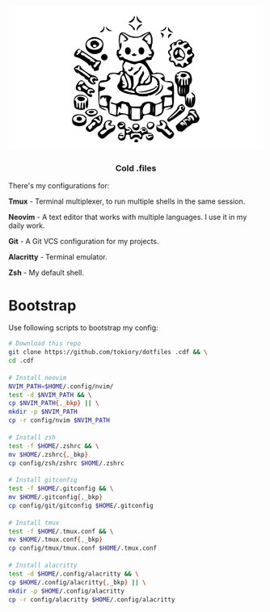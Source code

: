 <p align="center">
    <img width="700" src="./docs/logo.svg" />
</p>
<h3 align="center">Cold .files</h3>

There's my configurations for:

**Tmux** - Terminal multiplexer, to run multiple shells in the same session.

**Neovim** - A text editor that works with multiple languages. I use it in my daily work.

**Git** - A Git VCS configuration for my projects.

**Alacritty** - Terminal emulator.

**Zsh** - My default shell.

# Bootstrap
Use following scripts to bootstrap my config:

```zsh
# Download this repo
git clone https://github.com/tokiory/dotfiles .cdf && \
cd .cdf

# Install neovim
NVIM_PATH=$HOME/.config/nvim/
test -d $NVIM_PATH && \
cp $NVIM_PATH{,_bkp} || \
mkdir -p $NVIM_PATH
cp -r config/nvim $NVIM_PATH

# Install zsh
test -f $HOME/.zshrc && \
mv $HOME/.zshrc{,_bkp}
cp config/zsh/zshrc $HOME/.zshrc

# Install gitconfig
test -f $HOME/.gitconfig && \
mv $HOME/.gitconfig{,_bkp}
cp config/git/gitconfig $HOME/.gitconfig

# Install tmux
test -f $HOME/.tmux.conf && \
mv $HOME/.tmux.conf{,_bkp}
cp config/tmux/tmux.conf $HOME/.tmux.conf

# Install alacritty
test -d $HOME/.config/alacritty && \
cp $HOME/.config/alacritty{,_bkp} || \
mkdir -p $HOME/.config/alacritty
cp -r config/alacritty $HOME/.config/alacritty
```
